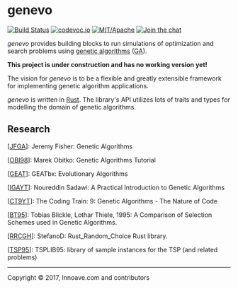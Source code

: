 # genevo

[![Build Status][tcb]][tcl]
[![codevoc.io][cvb]][cvl]
[![MIT/Apache][lib]][lil]
[![Join the chat][gcb]][gcl]
<!--TODO uncomment once this resources are activated!
[![Crates.io][crb]][crl]
[![Docs.rs][dcb]][dcl]
-->

[crb]: https://img.shields.io/crates/v/genevo.svg?style=flat-square
[dcb]: https://docs.rs/genevo/badge.svg
[tcb]: https://img.shields.io/travis/innoave/genevo/master.svg?style=flat-square
[cvb]: https://img.shields.io/codecov/c/github/innoave/genevo/master.svg?style=flat-square
[lib]: https://img.shields.io/badge/license-MIT%2FApache-blue.svg?style=flat-square
[l1b]: https://img.shields.io/badge/license-MIT-blue.svg?style=flat-square
[l2b]: https://img.shields.io/badge/license-Apache-blue.svg?style=flat-square
[gcb]: https://badges.gitter.im/innoave/general.svg?style=flat-square

[crl]: https://crates.io/crates/genevo/
[dcl]: https://docs.rs/genevo
[tcl]: https://travis-ci.org/innoave/genevo/
[cvl]: https://codecov.io/github/innoave/genevo?branch=master
[lil]: COPYRIGHT.txt
[l1l]: https://opensource.org/licenses/MIT
[l2l]: https://www.apache.org/licenses/LICENSE-2.0
[gcl]: https://gitter.im/innoave/genevo

_genevo_ provides building blocks to run simulations of optimization and search
problems using [genetic algorithms][GA] ([GA]).

**This project is under construction and has no working version yet!**
 
The vision for _genevo_ is to be a flexible and greatly extensible framework
for implementing genetic algorithm applications.

_genevo_ is written in [Rust]. The library's API utilizes lots of traits and
types for modelling the domain of genetic algorithms.


## Research

[[JFGA]]: Jeremy Fisher: Genetic Algorithms

[JFGA]: https://www.youtube.com/watch?v=7J-DfS52bnI&t=302s

[[OBI98]]: Marek Obitko: Genetic Algorithms Tutorial

[OBI98]: http://www.obitko.com/tutorials/genetic-algorithms/

[[GEAT]]: GEATbx: Evolutionary Algorithms
 
[GEAT]: http://www.geatbx.com/docu/algindex.html

[[IGAYT]]: Noureddin Sadawi: A Practical Introduction to Genetic Algorithms
 
[IGAYT]: https://www.youtube.com/playlist?list=PLea0WJq13cnARQILcbHUPINYLy1lOSmjH 

[[CT9YT]]: The Coding Train: 9: Genetic Algorithms - The Nature of Code

[CT9YT]: https://www.youtube.com/playlist?list=PLRqwX-V7Uu6bJM3VgzjNV5YxVxUwzALHV

[[BT95]]: Tobias Blickle, Lothar Thiele, 1995: A Comparison of Selection Schemes used in Genetic Algorithms.

[BT95]: http://www.tik.ee.ethz.ch/file/6c0e384dceb283cd4301339a895b72b8/TIK-Report11.pdf

[[RRCGH]]: StefanoD: Rust_Random_Choice Rust library.

[RRCGH]: https://github.com/StefanoD/Rust_Random_Choice

[[TSP95]]: TSPLIB95: library of sample instances for the TSP (and related problems)

[TSP95]: http://comopt.ifi.uni-heidelberg.de/software/TSPLIB95/index.html

--------------------------------------------------------------------------------
[GA]: https://en.wikipedia.org/wiki/Genetic_algorithm
[Rust]: https://www.rust-lang.org/

Copyright &copy; 2017, Innoave.com and contributors
